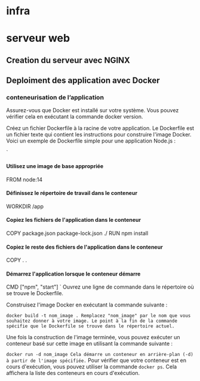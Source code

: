 # infra

# serveur web

## Creation du serveur avec NGINX


## Deploiment des application avec Docker

### conteneurisation de l’application
Assurez-vous que Docker est installé sur votre système. Vous pouvez vérifier cela en exécutant la commande docker version.

Créez un fichier Dockerfile à la racine de votre application. Le Dockerfile est un fichier texte qui contient les instructions pour construire l'image Docker. Voici un exemple de Dockerfile simple pour une application Node.js :

`
#### Utilisez une image de base appropriée
FROM node:14

#### Définissez le répertoire de travail dans le conteneur
WORKDIR /app

#### Copiez les fichiers de l'application dans le conteneur
COPY package.json package-lock.json ./
RUN npm install

#### Copiez le reste des fichiers de l'application dans le conteneur
COPY . .

#### Démarrez l'application lorsque le conteneur démarre
CMD ["npm", "start"]
`
Ouvrez une ligne de commande dans le répertoire où se trouve le Dockerfile.

Construisez l'image Docker en exécutant la commande suivante :


`
docker build -t nom_image .
Remplacez "nom_image" par le nom que vous souhaitez donner à votre image. Le point à la fin de la commande spécifie que le Dockerfile se trouve dans le répertoire actuel.
`

Une fois la construction de l'image terminée, vous pouvez exécuter un conteneur basé sur cette image en utilisant la commande suivante :

`
docker run -d nom_image
Cela démarre un conteneur en arrière-plan (-d) à partir de l'image spécifiée.
`
Pour vérifier que votre conteneur est en cours d'exécution, vous pouvez utiliser la commande `docker ps`. Cela affichera la liste des conteneurs en cours d'exécution.
